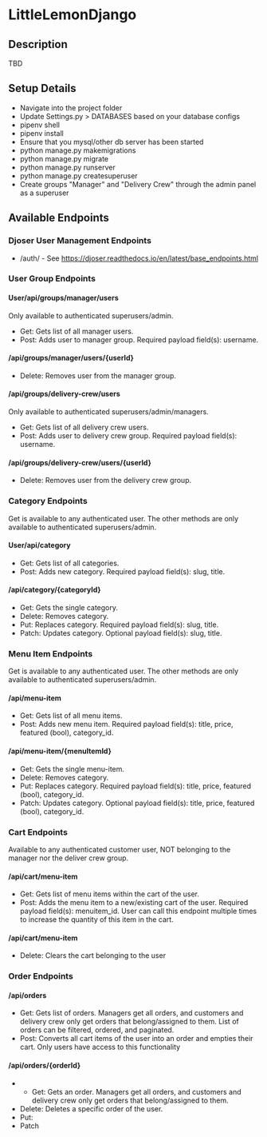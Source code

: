 # LittleLemonDjango
## Description
TBD

## Setup Details
* Navigate into the project folder
* Update Settings.py > DATABASES based on your database configs
* pipenv shell
* pipenv install
* Ensure that you mysql/other db server has been started
* python manage.py makemigrations
* python manage.py migrate
* python manage.py runserver
* python manage.py createsuperuser
* Create groups "Manager" and "Delivery Crew" through the admin panel as a superuser

## Available Endpoints

### Djoser User Management Endpoints
* /auth/ - See https://djoser.readthedocs.io/en/latest/base_endpoints.html

### User Group Endpoints
#### User/api/groups/manager/users
Only available to authenticated superusers/admin.
* Get: Gets list of all manager users.
* Post: Adds user to manager group. Required payload field(s): username.
#### /api/groups/manager/users/{userId}
* Delete: Removes user from the manager group.

#### /api/groups/delivery-crew/users
Only available to authenticated superusers/admin/managers.
* Get: Gets list of all delivery crew users.
* Post: Adds user to delivery crew group. Required payload field(s): username.
#### /api/groups/delivery-crew/users/{userId}
* Delete: Removes user from the delivery crew group.

### Category Endpoints
Get is available to any authenticated user. The other methods are only available to authenticated superusers/admin.
#### User/api/category
* Get: Gets list of all categories.
* Post: Adds new category. Required payload field(s): slug, title.
#### /api/category/{categoryId}
* Get: Gets the single category.
* Delete: Removes category.
* Put: Replaces category. Required payload field(s): slug, title.
* Patch: Updates category. Optional payload field(s): slug, title.

### Menu Item Endpoints
Get is available to any authenticated user. The other methods are only available to authenticated superusers/admin.
#### /api/menu-item
* Get: Gets list of all menu items.
* Post: Adds new menu item. Required payload field(s): title, price, featured (bool), category_id.
#### /api/menu-item/{menuItemId}
* Get: Gets the single menu-item.
* Delete: Removes category.
* Put: Replaces category. Required payload field(s): title, price, featured (bool), category_id.
* Patch: Updates category. Optional payload field(s): title, price, featured (bool), category_id.

### Cart Endpoints
Available to any authenticated customer user, NOT belonging to the manager nor the deliver crew group.
#### /api/cart/menu-item
* Get: Gets list of menu items within the cart of the user.
* Post: Adds the menu item to a new/existing cart of the user. Required payload field(s): menuitem_id. User can call this endpoint multiple times to increase the quantity of this item in the cart.
#### /api/cart/menu-item
* Delete: Clears the cart belonging to the user

### Order Endpoints
#### /api/orders
* Get: Gets list of orders. Managers get all orders, and customers and delivery crew only get orders that belong/assigned to them. List of orders can be filtered, ordered, and paginated.
* Post: Converts all cart items of the user into an order and empties their cart. Only users have access to this functionality
#### /api/orders/{orderId}
* * Get: Gets an order. Managers get all orders, and customers and delivery crew only get orders that belong/assigned to them.
* Delete: Deletes a specific order of the user.
* Put:
* Patch